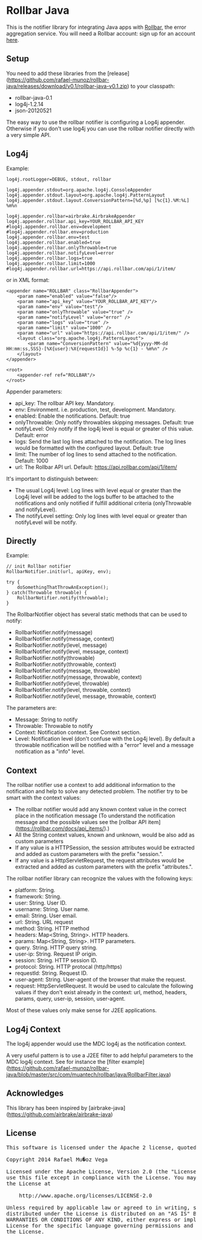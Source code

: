 Rollbar Java
=============

This is the notifier library for integrating Java apps with [Rollbar](https://rollbar.com/), the error aggregation service. You will need a Rollbar account: sign up for an account [here](https://rollbar.com/signup/).


Setup
-------------

You need to add these libraries from the [release] (https://github.com/rafael-munoz/rollbar-java/releases/download/v0.1/rollbar-java-v0.1.zip) to your classpath:
 * rollbar-java-0.1
 * log4j-1.2.14
 * json-20120521


The easy way to use the rollbar notifier is configuring a Log4j appender. Otherwise if you don't use log4j you can use the rollbar notifier directly with a very simple API.

Log4j
-----

Example:

	log4j.rootLogger=DEBUG, stdout, rollbar

	log4j.appender.stdout=org.apache.log4j.ConsoleAppender
	log4j.appender.stdout.layout=org.apache.log4j.PatternLayout
	log4j.appender.stdout.layout.ConversionPattern=[%d,%p] [%c{1}.%M:%L] %m%n

	log4j.appender.rollbar=airbrake.AirbrakeAppender	
	log4j.appender.rollbar.api_key=YOUR_ROLLBAR_API_KEY
	#log4j.appender.rollbar.env=development
	#log4j.appender.rollbar.env=production
	log4j.appender.rollbar.env=test
	log4j.appender.rollbar.enabled=true
	log4j.appender.rollbar.onlyThrowable=true
	log4j.appender.rollbar.notifyLevel=error
	log4j.appender.rollbar.logs=true
	log4j.appender.rollbar.limit=1000
	#log4j.appender.rollbar.url=https://api.rollbar.com/api/1/item/

or in XML format:

	<appender name="ROLLBAR" class="RollbarAppender">
	    <param name="enabled" value="false"/>
	    <param name="api_key" value="YOUR_ROLLBAR_API_KEY"/> 
	    <param name="env" value="test"/>
		<param name="onlyThrowable" value="true" />
		<param name="notifyLevel" value="error" />
		<param name="logs" value="true" />
		<param name="limit" value="1000" />
		<param name="url" value="https://api.rollbar.com/api/1/item/" />
	 	<layout class="org.apache.log4j.PatternLayout">
			<param name="ConversionPattern" value="%d{yyyy-MM-dd HH:mm:ss,SSS}-[%X{user}:%X{requestId}] %-5p %c{1} - %m%n" />
		</layout>
	</appender>

	<root>
		<appender-ref ref="ROLLBAR"/>
	</root>
	
Appender parameters:
* api_key: The rollbar API key. Mandatory.
* env: Environment. i.e. production, test, development. Mandatory.
* enabled: Enable the notifications. Default: true
* onlyThrowable: Only notify throwables skipping messages. Default: true
* notifyLevel: Only notify if the log4j level is equal or greater of this value. Default: error
* logs: Send the last log lines attached to the notification. The log lines would be formatted with the configured layout. Default: true
* limit: The number of log lines to send attached to the notification. Default: 1000
* url: The Rollbar API url. Default: https://api.rollbar.com/api/1/item/

It's important to distinguish between:
- The usual Log4j level: Log lines with level equal or greater than the Log4j level will be added to the logs buffer to be attached to the notifications and only notified if fulfill additional criteria (onlyThrowable and notifyLevel).
- The notifyLevel setting: Only log lines with level equal or greater than notifyLevel will be notify.

Directly
------------------------------

Example:

	// init Rollbar notifier
	RollbarNotifier.init(url, apiKey, env);

	try {
  		doSomethingThatThrowAnException();
	} catch(Throwable throwable) {
  		RollbarNotifier.notify(throwable);
	}

The RollbarNotifier object has several static methods that can be used to notify:
* RollbarNotifier.notify(message)
* RollbarNotifier.notify(message, context)
* RollbarNotifier.notify(level, message)
* RollbarNotifier.notify(level, message, context)
* RollbarNotifier.notify(throwable)
* RollbarNotifier.notify(throwable, context)
* RollbarNotifier.notify(message, throwable)
* RollbarNotifier.notify(message, throwable, context)
* RollbarNotifier.notify(level, throwable)
* RollbarNotifier.notify(level, throwable, context)
* RollbarNotifier.notify(level, message, throwable, context)


The parameters are:
* Message: String to notify 
* Throwable: Throwable to notify
* Context: Notification context. See Context section.
* Level: Notification level (don't confuse with the Log4j level). By default a throwable notification will be notified with a "error" level and a message notification as a "info" level.

Context
------------------------------

The rollbar notifier use a context to add additional information to the notification and help to solve any detected problem. The notifier try to be smart with the context values: 

* The rollbar notifier would add any known context value in the correct place in the notification message (To understand the notification message and the possible values see the [rollbar API item] (https://rollbar.com/docs/api_items/).)
* All the String context values, known and unknown, would be also add as custom parameters
* If any value is a HTTPSession, the session attributes would be extracted and added as custom parameters with the prefix "session.".
* If any value is a HttpServletRequest, the request attributes would be extracted and added as custom parameters with the prefix "attributes.".


The rollbar notifier library can recognize the values with the following keys:
* platform: String.
* framework: String.
* user: String. User ID.
* username: String. User name.
* email: String. User email.
* url: String. URL request
* method: String. HTTP method
* headers: Map<String, String>. HTTP headers.
* params: Map<String, String>. HTTP parameters.
* query. String. HTTP query string.
* user-ip: String. Request IP origin.
* session: String. HTTP session ID.
* protocol: String. HTTP protocal (http/https)
* requestId: String. Request ID.
* user-agent: String. User-agent of the browser that make the request.
* request: HttpServletRequest. It would be used to calculate the following values if they don't exist already in the context: url, method, headers, params, query, user-ip, session, user-agent.

Most of these values only make sense for J2EE applications.

Log4j Context
------------------------------

The log4j appender would use the MDC log4j as the notification context. 

A very useful pattern is to use a J2EE filter to add helpful parameters to the MDC log4j context. See for instance the [filter example] (https://github.com/rafael-munoz/rollbar-java/blob/master/src/com/muantech/rollbar/java/RollbarFilter.java)

Acknowledges
--------------

This library has been inspired by [airbrake-java] (https://github.com/airbrake/airbrake-java)

License
-------

<pre>
This software is licensed under the Apache 2 license, quoted below.

Copyright 2014 Rafael Mu�oz Vega

Licensed under the Apache License, Version 2.0 (the "License"); you may not
use this file except in compliance with the License. You may obtain a copy of
the License at

    http://www.apache.org/licenses/LICENSE-2.0

Unless required by applicable law or agreed to in writing, software
distributed under the License is distributed on an "AS IS" BASIS, WITHOUT
WARRANTIES OR CONDITIONS OF ANY KIND, either express or implied. See the
License for the specific language governing permissions and limitations under
the License.
</pre>

